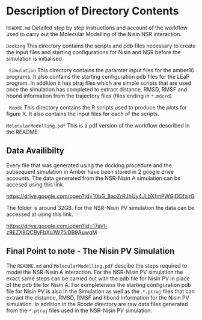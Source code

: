 Description of Directory Contents
=================================

```README.md```  Detailed step by step instructions and account of the workflow used to carry out the Molecular Modelling of the Nisin NSR interaction.

```Docking``` This directory contains the scripts and pdb files necessary to create the input files and starting configurations for Nisin and NSR before the simulation is initialised.

``` Simulation``` This directory contains the paramter input files for the amber16 programs. It also contains the starting configuration pdb files for the LEaP program. In addition it has ptraj files which are simple scripts that are used once the simulation has completed to extract distance, RMSD, RMSF and hbond information from the trajectory files (files ending in ```*.mdcrd```)

``` Rcode``` This directory contains the R scripts used to produce the plots for figure X. It also contains the input files for each of the scripts. 

```MolecularModelling.pdf``` This is a pdf version of the workflow described in the README.


## Data Availibilty

Every file that was generated using the docking procedure and the subsequent simulation in Amber have been stored in 2 google drive accounts. The data generated from the NSR-Nisin A simulation can be accesed using this link.   

https://drive.google.com/open?id=10bG_8aoZrRJhUy4JLbXfmPWGjDOfxjrG  

The folder is around 32GB.  For the NSR-Nisin PV simulation the data can be accessed at using this link.   

https://drive.google.com/open?id=17aVl-z9EZX8QCByFbXu1W75iDB9AuwqM


## Final Point to note - The Nisin PV Simulation

The ```README.md``` and ```MolecularModelling.pdf``` descibe the steps required to model the NSR-Nisin A interaction. For the NSR-Nisin PV simulation the exact same steps can be carried out with the pdb file for Nisin PV in place of the pdb file for Nisin A. For completeness the starting configuration pdb file for Nisin PV is also in the Simulation as well as the .```*.ptraj``` files that can extract the distance, RMSD, RMSF and hbond information for the Nisin PV simulation. In addition in the Rcode directory are raw data files generated from the ```*.ptraj``` files used in the NSR-Nisin PV simulation.

